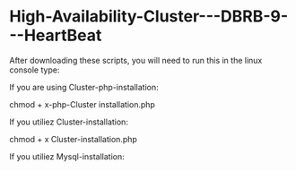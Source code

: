 High-Availability-Cluster---DBRB-9---HeartBeat
==============================================
After downloading these scripts, you will need to run this in the linux console type: 

If you are using Cluster-php-installation: 

  chmod + x-php-Cluster installation.php 

If you utiliez Cluster-installation: 
  
  chmod + x Cluster-installation.php 

If you utiliez Mysql-installation:
